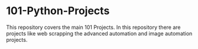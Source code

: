 # 101-Python-Projects
This repository covers the main 101 Projects.
In this repository there are projects like web scrapping the advanced automation and image automation projects.
